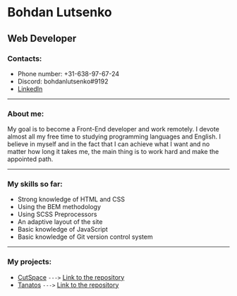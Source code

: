 # Bohdan Lutsenko

## Web Developer

### Contacts:
- Phone number: +31-638-97-67-24 
- Discord: bohdanlutsenko#9192 
- [LinkedIn](https://www.linkedin.com/in/bohdan-lutsenko-b7b378258)

--- 

### About me:

My goal is to become a Front-End developer and work remotely. I devote almost all my free time to studying programming languages ​​and English. I believe in myself and in the fact that I can achieve what I want and no matter how long it takes me, the main thing is to work hard and make the appointed path.

---

### My skills so far:
- Strong knowledge of HTML and CSS
- Using the BEM methodology
- Using SCSS Preprocessors
- An adaptive layout of the site 
- Basic knowledge of JavaScript
- Basic knowledge of Git version control system

---

### My projects:
- [CutSpace](https://bogdanlucenko.github.io/CutSpace) `--->`
  [Link to the repository](https://github.com/bogdanlucenko/CutSpace)
- [Tanatos](https://bogdanlucenko.github.io/Tanatos/) `--->` 
  [Link to the repository](https://github.com/bogdanlucenko/Tanatos)